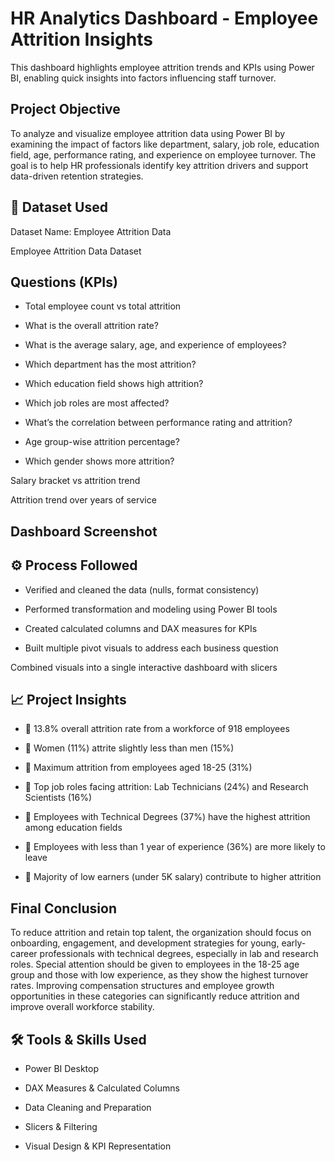 #  HR Analytics Dashboard - Employee Attrition Insights
This dashboard highlights employee attrition trends and KPIs using Power BI, enabling quick insights into factors influencing staff turnover.

## Project Objective
To analyze and visualize employee attrition data using Power BI by examining the impact of factors like department, salary, job role, education field, age, performance rating, and experience on employee turnover. The goal is to help HR professionals identify key attrition drivers and support data-driven retention strategies.

## 📂 Dataset Used
Dataset Name: Employee Attrition Data

<a hrref="https://github.com/techiesdhruv/Power_bi_project/blob/main/HR_Analytics.csv"> Employee Attrition Data</a>
<a hrref="https://github.com/techiesdhruv/Power_bi_project/blob/main/HR_Analytics.csv"> Dataset</a>


## Questions (KPIs)
- Total employee count vs total attrition

- What is the overall attrition rate?

- What is the average salary, age, and experience of employees?

- Which department has the most attrition?

- Which education field shows high attrition?

- Which job roles are most affected?

- What’s the correlation between performance rating and attrition?

- Age group-wise attrition percentage?

- Which gender shows more attrition?

Salary bracket vs attrition trend

Attrition trend over years of service


##  Dashboard Screenshot

 ## ⚙️ Process Followed
- Verified and cleaned the data (nulls, format consistency)

- Performed transformation and modeling using Power BI tools

- Created calculated columns and DAX measures for KPIs

- Built multiple pivot visuals to address each business question

Combined visuals into a single interactive dashboard with slicers

## 📈 Project Insights
- 🔸 13.8% overall attrition rate from a workforce of 918 employees

- 🔸 Women (11%) attrite slightly less than men (15%)

- 🔸 Maximum attrition from employees aged 18-25 (31%)

- 🔸 Top job roles facing attrition: Lab Technicians (24%) and Research Scientists (16%)

- 🔸 Employees with Technical Degrees (37%) have the highest attrition among education fields

- 🔸 Employees with less than 1 year of experience (36%) are more likely to leave

- 🔸 Majority of low earners (under 5K salary) contribute to higher attrition

## Final Conclusion
To reduce attrition and retain top talent, the organization should focus on onboarding, engagement, and development strategies for young, early-career professionals with technical degrees, especially in lab and research roles. Special attention should be given to employees in the 18-25 age group and those with low experience, as they show the highest turnover rates. Improving compensation structures and employee growth opportunities in these categories can significantly reduce attrition and improve overall workforce stability.

## 🛠️ Tools & Skills Used
- Power BI Desktop

- DAX Measures & Calculated Columns

- Data Cleaning and Preparation

- Slicers & Filtering

- Visual Design & KPI Representation

